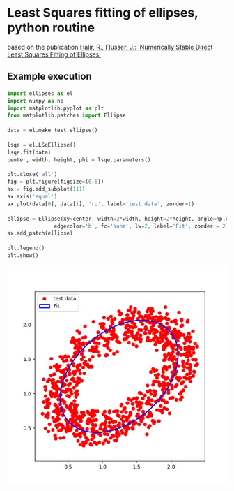 # Least Squares fitting of ellipses, python routine 

based on the  publication 
[Halir, R., Flusser, J.: 'Numerically Stable Direct Least Squares 
            Fitting of Ellipses'](./media/WSCG98.pdf)

## Example execution

```python
import ellipses as el
import numpy as np
import matplotlib.pyplot as plt
from matplotlib.patches import Ellipse

data = el.make_test_ellipse()

lsqe = el.LSqEllipse()
lsqe.fit(data)
center, width, height, phi = lsqe.parameters()

plt.close('all')
fig = plt.figure(figsize=(6,6))
ax = fig.add_subplot(111)
ax.axis('equal')
ax.plot(data[0], data[1], 'ro', label='test data', zorder=1)

ellipse = Ellipse(xy=center, width=2*width, height=2*height, angle=np.rad2deg(phi),
               edgecolor='b', fc='None', lw=2, label='Fit', zorder = 2)
ax.add_patch(ellipse)

plt.legend()
plt.show()
```

![ellipse fit](./media/ellipse_fit.png)
